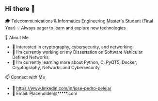 ## Hi there 👋

🎓 Telecommunications & Informatics Engineering Master´s Student (Final Year)
💡 Always eager to learn and explore new technologies

🚀 About Me
- 🔐 Interested in cryptography, cybersecurity, and networking
- 🔭 I’m currently working on my Dissertation on Software Vehicular Defined Networks
- 🌱 I’m currently learning more about Python, C, PyQT5, Docker, Cryptography, Networks and Cybersecurity

📫 Connect with Me
- 💼 https://www.linkedin.com/in/josé-pedro-peleja/
- 📧 Email: Placeholder@*****.com
<!--
**peleja23/peleja23** is a ✨ _special_ ✨ repository because its `README.md` (this file) appears on your GitHub profile.

Here are some ideas to get you started:

- 🌱 I’m currently learning ...
- 👯 I’m looking to collaborate on ...
- 🤔 I’m looking for help with ...
- 💬 Ask me about ...
- 📫 How to reach me: ...
- 😄 Pronouns: ...
- ⚡ Fun fact: ...
-->
